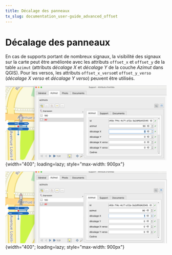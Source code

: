 ```yaml
---
title: Décalage des panneaux
tx_slug: documentation_user-guide_advanced_offset
---
```


# Décalage des panneaux

En cas de supports portant de nombreux signaux, la visibilité des signaux sur la carte peut être améliorée avec les attributs `offset_x` et `offset_y` de la table `azimut` (attributs *décalage X* et *décalage Y* de la couche *Azimut* dans QGIS). Pour les versos, les attributs `offset_x_verso`et `offset_y_verso` (*décalage X verso* et *décalage Y verso*) peuvent être utilisés. 

![Symbologie avant décalage](../../assets/images/printscreen/without_offset.png){width="400"; loading=lazy; style="max-width: 900px"}

![Symbologie après décalage](../../assets/images/printscreen/with_offset.png){width="400"; loading=lazy; style="max-width: 900px"}
